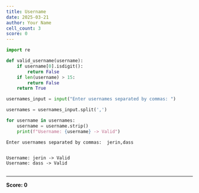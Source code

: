 ```yaml
---
title: Username
date: 2025-03-21
author: Your Name
cell_count: 3
score: 0
---
```


```python
import re

```


```python
def valid_username(username):
    if username[0].isdigit():
        return False
    if len(username) > 15:
        return False
    return True

usernames_input = input("Enter usernames separated by commas: ")

usernames = usernames_input.split(',')

for username in usernames:
    username = username.strip()  
    print(f"Username: {username} -> Valid")

```

    Enter usernames separated by commas:  jerin,dass


    Username: jerin -> Valid
    Username: dass -> Valid



```python

```


---
**Score: 0**